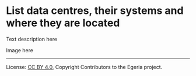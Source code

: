 <!-- SPDX-License-Identifier: CC-BY-4.0 -->
<!-- Copyright Contributors to the Egeria project. -->

# List data centres, their systems and where they are located


 Text description here 


 Image here




----
License: [CC BY 4.0](https://creativecommons.org/licenses/by/4.0/), Copyright Contributors to the Egeria project.
